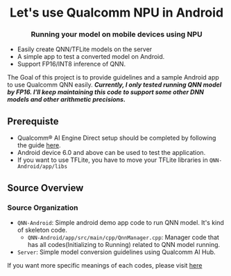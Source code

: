 <h1 align='center'> Let's use Qualcomm NPU in Android </h1>

<h3 align='center'> Running your model on mobile devices using NPU </h3>

- Easily create QNN/TFLite models on the server
- A simple app to test a converted model on Android.
- Support FP16/INT8 inference of QNN.

The Goal of this project is to provide guidelines and a sample Android app to use Qualcomm QNN easily. ***Currently, I only tested running QNN model by FP16. I'll keep maintaining this code to support some other DNN models and other arithmetic precisions.***

## Prerequiste
- Qualcomm® AI Engine Direct setup should be completed by following the guide [here](https://docs.qualcomm.com/bundle/publicresource/topics/80-63442-50/setup.html).
- Android device 6.0 and above can be used to test the application.
- If you want to use TFLite, you have to move your TFLite libraries in `QNN-Android/app/libs`

## Source Overview
### Source Organization
- `QNN-Android`: Simple android demo app code to run QNN model. It's kind of skeleton code.
    - `QNN-Android/app/src/main/cpp/QnnManager.cpp`: Manager code that has all codes(Initializing to Running) related to QNN model running.
- `Server`: Simple model conversion guidelines using Qualcomm AI Hub.

If you want more specific meanings of each codes, please visit [here](https://docs.qualcomm.com/bundle/publicresource/topics/80-63442-50/sample_app.html?vproduct=1601111740013072&version=1.1&facet=Qualcomm%20AI%20Engine%20Direct%20SDK)